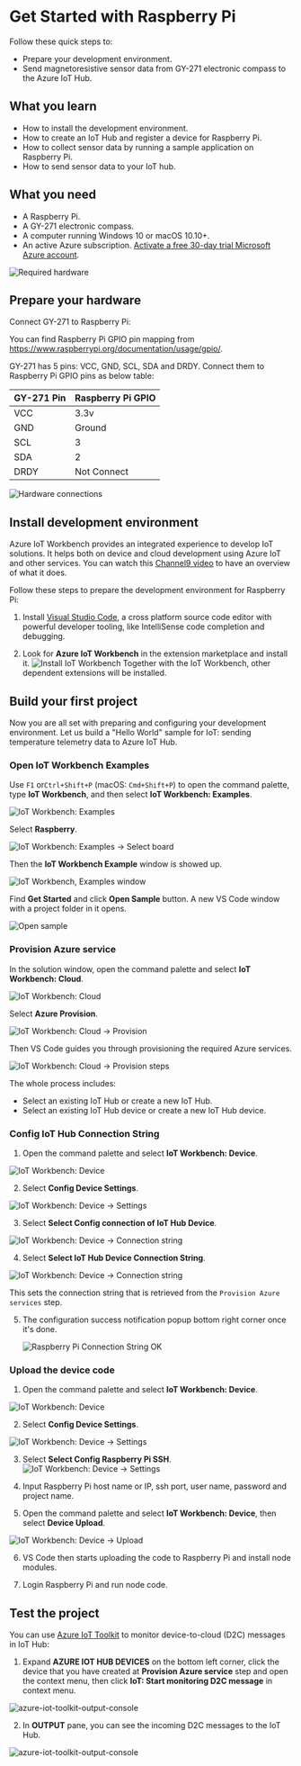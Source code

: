 # Get Started with Raspberry Pi

Follow these quick steps to:
- Prepare your development environment.
- Send magnetoresistive sensor data from GY-271 electronic compass to the Azure IoT Hub.

## What you learn

* How to install the development environment.
* How to create an IoT Hub and register a device for Raspberry Pi.
* How to collect sensor data by running a sample application on Raspberry Pi.
* How to send sensor data to your IoT hub.

## What you need

* A Raspberry Pi.
* A GY-271 electronic compass.
* A computer running Windows 10 or macOS 10.10+.
* An active Azure subscription. [Activate a free 30-day trial Microsoft Azure account](https://azure.microsoft.com/en-us/free/).

![Required hardware](media/raspi-get-started/hardware.jpg)

## Prepare your hardware

Connect GY-271 to Raspberry Pi:

You can find Raspberry Pi GPIO pin mapping from <https://www.raspberrypi.org/documentation/usage/gpio/>.

GY-271 has 5 pins: VCC, GND, SCL, SDA and DRDY. Connect them to Raspberry Pi GPIO pins as below table:

| GY-271 Pin | Raspberry Pi GPIO |
| ---------- | ----------------- |
| VCC        | 3.3v              |
| GND        | Ground            |
| SCL        | 3                 |
| SDA        | 2                 |
| DRDY       | Not Connect       |

![Hardware connections](media/raspi-get-started/connect.jpg)

## Install development environment

Azure IoT Workbench provides an integrated experience to develop IoT solutions. It helps both on device and cloud development using Azure IoT and other services. You can watch this [Channel9 video](https://channel9.msdn.com/Shows/Internet-of-Things-Show/IoT-Workbench-extension-for-VS-Code) to have an overview of what it does.

Follow these steps to prepare the development environment for Raspberry Pi:

1. Install [Visual Studio Code](https://code.visualstudio.com/), a cross platform source code editor with powerful developer tooling, like IntelliSense code completion and debugging.

2. Look for **Azure IoT Workbench** in the extension marketplace and install it.
    ![Install IoT Workbench](media/raspi-get-started/install-workbench.png)
    Together with the IoT Workbench, other dependent extensions will be installed.

## Build your first project

Now you are all set with preparing and configuring your development environment. Let us build a "Hello World" sample for IoT: sending temperature telemetry data to Azure IoT Hub.

### Open IoT Workbench Examples

Use `F1` or`Ctrl+Shift+P` (macOS: `Cmd+Shift+P`) to open the command palette, type **IoT Workbench**, and then select **IoT Workbench: Examples**.

![IoT Workbench: Examples](media/iot-workbench-examples-cmd.png)

Select **Raspberry**.
    
![IoT Workbench: Examples -> Select board](media/iot-workbench-examples-board.png)

Then the **IoT Workbench Example** window is showed up.
    
![IoT Workbench, Examples window](media/iot-workbench-examples.png)

Find **Get Started** and click **Open Sample** button. A new VS Code window with a project folder in it opens.

![Open sample](media/raspi-get-started/open-sample.png)

### Provision Azure service

In the solution window, open the command palette and select **IoT Workbench: Cloud**.

![IoT Workbench: Cloud](media/iot-workbench-cloud.png)

Select **Azure Provision**.

![IoT Workbench: Cloud -> Provision](media/iot-workbench-cloud-provision.png)

Then VS Code guides you through provisioning the required Azure services.

![IoT Workbench: Cloud -> Provision steps](media/iot-workbench-cloud-provision-steps2.png)

The whole process includes:
* Select an existing IoT Hub or create a new IoT Hub.
* Select an existing IoT Hub device or create a new IoT Hub device. 

### Config IoT Hub Connection String

1. Open the command palette and select **IoT Workbench: Device**.

  ![IoT Workbench: Device](media/iot-workbench-device.png)

2. Select **Config Device Settings**.

  ![IoT Workbench: Device -> Settings](media/iot-workbench-device-settings.png)

3. Select **Select Config connection of IoT Hub Device**.

  ![IoT Workbench: Device -> Connection string](media/iot-workbench-device-string.png)

4. Select **Select IoT Hub Device Connection String**.

  ![IoT Workbench: Device -> Connection string](media/iot-workbench-device-string1.png)

   This sets the connection string that is retrieved from the `Provision Azure services` step.

5. The configuration success notification popup bottom right corner once it's done.

    ![Raspberry Pi Connection String OK](media/iot-workbench-connection-done.png) 

### Upload the device code

1. Open the command palette and select **IoT Workbench: Device**.

  ![IoT Workbench: Device](media/iot-workbench-device.png)

2. Select **Config Device Settings**.

  ![IoT Workbench: Device -> Settings](media/iot-workbench-device-settings.png)

3. Select **Select Config Raspberry Pi SSH**.
  ![IoT Workbench: Device -> Settings](media/iot-workbench-device-ssh.png)

4. Input Raspberry Pi host name or IP, ssh port, user name, password and project name.

5. Open the command palette and select **IoT Workbench: Device**, then select **Device Upload**.

  ![IoT Workbench: Device -> Upload](media/iot-workbench-device-upload.png)

6. VS Code then starts uploading the code to Raspberry Pi and install node modules.

7. Login Raspberry Pi and run node code.

## Test the project

You can use [Azure IoT Toolkit](https://marketplace.visualstudio.com/items?itemName=vsciot-vscode.azure-iot-toolkit) to monitor device-to-cloud (D2C) messages in IoT Hub:

1. Expand **AZURE IOT HUB DEVICES** on the bottom left corner, click the device that you have created at **Provision Azure service** step and open the context menu, then click **IoT: Start monitoring D2C message** in context menu.

  ![azure-iot-toolkit-output-console](media/raspi-get-started/monitor-d2c-message.png)

2. In **OUTPUT** pane, you can see the incoming D2C messages to the IoT Hub.

  ![azure-iot-toolkit-output-console](media/raspi-get-started/monitor-d2c-message-result.png)
